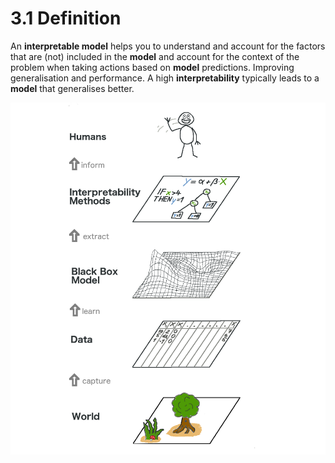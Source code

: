 # 3.1 Definition

 An **interpretable model** helps you to understand and account for the factors that are \(not\) included in the **model** and account for the context of the problem when taking actions based on **model** predictions. Improving generalisation and performance. A high **interpretability** typically leads to a **model** that generalises better.

![Flow for an Interpretable Models](../.gitbook/assets/image%20%287%29.png)


